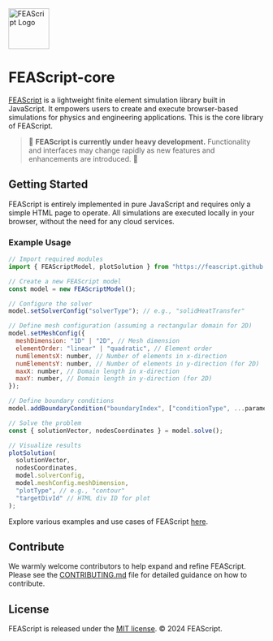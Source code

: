 <img src="https://feascript.github.io/FEAScript-website/assets/FEAScriptLogo.png" width="80" alt="FEAScript Logo">

# FEAScript-core

[FEAScript](https://feascript.com/) is a lightweight finite element simulation library built in JavaScript. It empowers users to create and execute browser-based simulations for physics and engineering applications. This is the core library of FEAScript.

> 🚧 **FEAScript is currently under heavy development.** Functionality and interfaces may change rapidly as new features and enhancements are introduced. 🚧

## Getting Started

FEAScript is entirely implemented in pure JavaScript and requires only a simple HTML page to operate. All simulations are executed locally in your browser, without the need for any cloud services.

### Example Usage

```javascript
// Import required modules
import { FEAScriptModel, plotSolution } from "https://feascript.github.io/FEAScript-core/src/index.js";

// Create a new FEAScript model
const model = new FEAScriptModel();

// Configure the solver
model.setSolverConfig("solverType"); // e.g., "solidHeatTransfer"

// Define mesh configuration (assuming a rectangular domain for 2D)
model.setMeshConfig({
  meshDimension: "1D" | "2D", // Mesh dimension
  elementOrder: "linear" | "quadratic", // Element order
  numElementsX: number, // Number of elements in x-direction
  numElementsY: number, // Number of elements in y-direction (for 2D)
  maxX: number, // Domain length in x-direction
  maxY: number, // Domain length in y-direction (for 2D)
});

// Define boundary conditions
model.addBoundaryCondition("boundaryIndex", ["conditionType", ...parameters]);

// Solve the problem
const { solutionVector, nodesCoordinates } = model.solve();

// Visualize results
plotSolution(
  solutionVector,
  nodesCoordinates,
  model.solverConfig,
  model.meshConfig.meshDimension,
  "plotType", // e.g., "contour"
  "targetDivId" // HTML div ID for plot
);
```

Explore various examples and use cases of FEAScript [here](https://github.com/FEAScript/FEAScript-core/tree/main/examples).

## Contribute

We warmly welcome contributors to help expand and refine FEAScript. Please see the [CONTRIBUTING.md](./CONTRIBUTING.md) file for detailed guidance on how to contribute.

## License

FEAScript is released under the [MIT license](https://github.com/FEAScript/FEAScript-core/blob/main/LICENSE). &copy; 2024 FEAScript.
